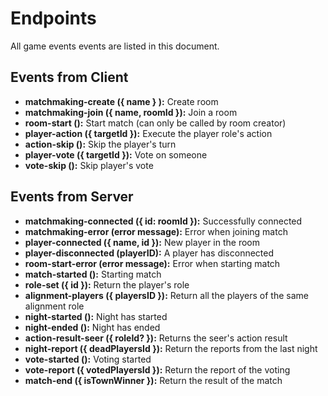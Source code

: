 # Endpoints

All game events events are listed in this document.

## Events from Client

- **matchmaking-create ({ name } ):** Create room
- **matchmaking-join ({ name, roomId }):** Join a room
- **room-start ():** Start match (can only be called by room creator)
- **player-action ({ targetId }):** Execute the player role's action
- **action-skip ():** Skip the player's turn
- **player-vote ({ targetId }):** Vote on someone
- **vote-skip ():** Skip player's vote

## Events from Server

- **matchmaking-connected ({ id: roomId }):** Successfully connected
- **matchmaking-error (error message):** Error when joining match
- **player-connected ({ name, id }):** New player in the room
- **player-disconnected (playerID):** A player has disconnected
- **room-start-error (error message):** Error when starting match
- **match-started ():** Starting match
- **role-set ({ id }):** Return the player's role
- **alignment-players ({ playersID }):** Return all the players of the same alignment role
- **night-started ():** Night has started
- **night-ended ():** Night has ended
- **action-result-seer ({ roleId? }):** Returns the seer's action result
- **night-report ({ deadPlayersId }):** Return the reports from the last night
- **vote-started ():** Voting started
- **vote-report ({ votedPlayersId }):** Return the report of the voting
- **match-end ({ isTownWinner }):** Return the result of the match
